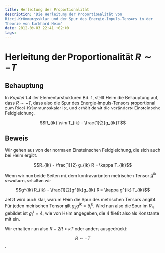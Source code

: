 ```yaml
---
title: Herleitung der Proportionalität
description: "Die Herleitung der Proportionalität von
Ricci-Krümmungssklar und der Spur des Energie-Impuls-Tensors in der
Theorie von Burkhard Heim"
date: 2012-09-03 22:41 +02:00
tags:
---
```


# Herleitung der Proportionalität $R \sim -T$

## Behauptung

In *Kapitel 1.4* der Elementarstrukturen Bd. 1, stellt Heim die
Behauptung auf, dass $R \sim -T$, dass also die Spur des
Energie-Impuls-Tensors proportional zum Ricci-Krümmunsskalar ist, und
erhält damit die veränderte Einsteinsche Feldgleichung.

$$R_{ik} \sim T_{ik} - \frac{1}{2}g_{ik}T$$

## Beweis

Wir gehen aus von der normalen Einsteinschen Feldgleichung, die sich
auch bei Heim ergibt.

$$R_{ik} - \frac{1}{2} g_{ik} R = \kappa T_{ik}$$

Wenn wir nun beide Seiten mit dem kontravarianten metrischen Tensor
$g^{ik}$ erweitern, erhalten wir

$$g^{ik} R_{ik}  - \frac{1}{2}g^{ik}g_{ik} R = \kappa g^{ik} T_{ik}$$

Jetzt wird auch klar, warum Heim die Spur des metrischen Tensors angibt.
Für jeden metrischen Tensor gilt $g_{ij}g^{jk} = \delta_i^k$. Wird nun
also die Spur im $R_4$ gebildet ist $g^i_k = 4$, wie von Heim angegeben,
die $4$ fließt also als Konstante mit ein.

Wir erhalten nun also $R - 2R = \kappa T$ oder anders ausgedrückt:

$$R \sim -T$$.

